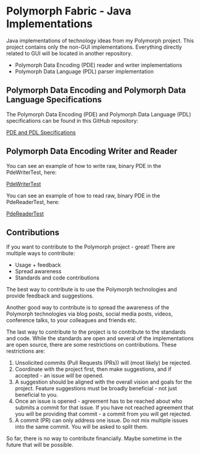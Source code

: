 # Polymorph Fabric - Java Implementations
Java implementations of technology ideas from my Polymorph project. This project contains only the
non-GUI implementations. Everything directly related to GUI will be located in another repository.

- Polymorph Data Encoding (PDE) reader and writer implementations
- Polymorph Data Language (PDL) parser implementation


## Polymorph Data Encoding and Polymorph Data Language Specifications
The Polymorph Data Encoding (PDE) and Polymorph Data Language (PDL) specifications can be found in
this GitHub repository:


[PDE and PDL Specifications](https://github.com/jjenkov/pde-pdl-specification)


## Polymorph Data Encoding Writer and Reader

You can see an example of how to write raw, binary PDE in the PdeWriterTest, here:


[PdeWriterTest](https://github.com/jjenkov/polymorph-fabric-java/blob/main/src/test/java/com/plmph/pde/PdeWriterTest.java)


You can see an example of how to read raw, binary PDE in the PdeReaderTest, here:

[PdeReaderTest](https://github.com/jjenkov/polymorph-fabric-java/blob/main/src/test/java/com/plmph/pde/PdeReaderTest.java)


## Contributions
If you want to contribute to the Polymorph project - great! There are multiple ways to contribute:

 - Usage + feedback
 - Spread awareness
 - Standards and code contributions

The best way to contribute is to use the Polymorph technologies and provide feedback and suggestions.

Another good way to contribute is to spread the awareness of the Polymorph technologies via blog posts,
social media posts, videos, conference talks, to your colleagues and friends etc.

The last way to contribute to the project is to contribute to the standards and code. 
While the standards are open and several of the implementations are open source, 
there are some restrictions on contributions. These restrictions are:

1) Unsolicited commits (Pull Requests (PRs)) will (most likely) be rejected. 
2) Coordinate with the project first, then make suggestions, and if accepted - an issue will be opened.
3) A suggestion should be aligned with the overall vision and goals for the project. Feature suggestions must be broadly beneficial - not just beneficial to you. 
4) Once an issue is opened - agreement has to be reached about who submits a commit for that issue. If you have not reached agreement that you will be providing that commit - a commit from you will get rejected. 
5) A commit (PR) can only address one issue. Do not mix multiple issues into the same commit. You will be asked to split them. 

So far, there is no way to contribute financially. Maybe sometime in the future that will be possible.
